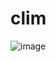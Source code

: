 # clim

![image](https://user-images.githubusercontent.com/64355174/145194230-d1544baa-219c-40aa-87d8-fa0e2d7017f3.png)
